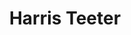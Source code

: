 ---
title: "Harris Teeter"
url: /holly-springs/harris-teeter-village-walk-drive/
shop: Supermarkt
---